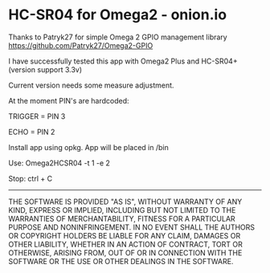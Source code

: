 # HC-SR04 for Omega2 - onion.io

Thanks to Patryk27 for simple Omega 2 GPIO management library https://github.com/Patryk27/Omega2-GPIO

I have successfully tested this app with Omega2 Plus and HC-SR04+ (version support 3.3v)

Current version needs some measure adjustment.

At the moment PIN's are hardcoded:

TRIGGER = PIN 3

ECHO = PIN 2

Install app using opkg. App will be placed in /bin

Use: Omega2HCSR04 -t 1 -e 2

Stop: ctrl + C

----------------------------------------------------------------------------
THE SOFTWARE IS PROVIDED "AS IS", WITHOUT WARRANTY OF ANY KIND, EXPRESS OR
IMPLIED, INCLUDING BUT NOT LIMITED TO THE WARRANTIES OF MERCHANTABILITY,
FITNESS FOR A PARTICULAR PURPOSE AND NONINFRINGEMENT. IN NO EVENT SHALL THE
AUTHORS OR COPYRIGHT HOLDERS BE LIABLE FOR ANY CLAIM, DAMAGES OR OTHER
LIABILITY, WHETHER IN AN ACTION OF CONTRACT, TORT OR OTHERWISE, ARISING FROM,
OUT OF OR IN CONNECTION WITH THE SOFTWARE OR THE USE OR OTHER DEALINGS IN THE
SOFTWARE.
